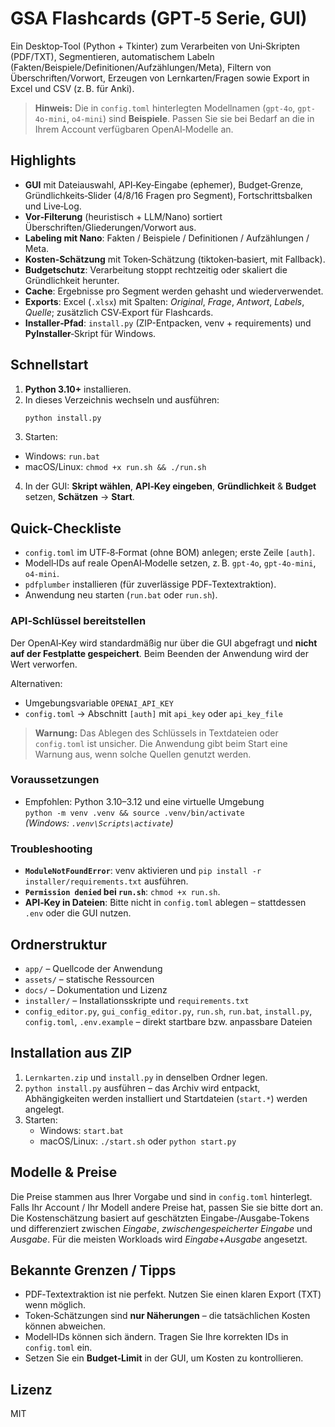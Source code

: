 # GSA Flashcards (GPT‑5 Serie, GUI)

Ein Desktop‑Tool (Python + Tkinter) zum Verarbeiten von Uni‑Skripten (PDF/TXT),
Segmentieren, automatischem Labeln (Fakten/Beispiele/Definitionen/Aufzählungen/Meta),
Filtern von Überschriften/Vorwort, Erzeugen von Lernkarten/Fragen sowie Export in Excel
und CSV (z. B. für Anki).

> **Hinweis:** Die in `config.toml` hinterlegten Modellnamen (`gpt-4o`, `gpt-4o-mini`, `o4-mini`) sind **Beispiele**.
> Passen Sie sie bei Bedarf an die in Ihrem Account verfügbaren OpenAI‑Modelle an.

## Highlights
- **GUI** mit Dateiauswahl, API‑Key‑Eingabe (ephemer), Budget‑Grenze, Gründlichkeits‑Slider (4/8/16 Fragen pro Segment), Fortschrittsbalken und Live‑Log.
- **Vor‑Filterung** (heuristisch + LLM/Nano) sortiert Überschriften/Gliederungen/Vorwort aus.
- **Labeling mit Nano**: Fakten / Beispiele / Definitionen / Aufzählungen / Meta.
- **Kosten‑Schätzung** mit Token‑Schätzung (tiktoken‑basiert, mit Fallback).
- **Budgetschutz**: Verarbeitung stoppt rechtzeitig oder skaliert die Gründlichkeit herunter.
- **Cache**: Ergebnisse pro Segment werden gehasht und wiederverwendet.
- **Exports**: Excel (`.xlsx`) mit Spalten: *Original*, *Frage*, *Antwort*, *Labels*, *Quelle*;
  zusätzlich CSV‑Export für Flashcards.
- **Installer‑Pfad**: `install.py` (ZIP-Entpacken, venv + requirements) und **PyInstaller**‑Skript für Windows.

## Schnellstart
1. **Python 3.10+** installieren.
2. In dieses Verzeichnis wechseln und ausführen:
   ```bash
   python install.py
   ```
3. Starten:
 - Windows: `run.bat`
  - macOS/Linux: `chmod +x run.sh && ./run.sh`
4. In der GUI: **Skript wählen**, **API‑Key eingeben**, **Gründlichkeit** & **Budget** setzen, **Schätzen** → **Start**.

## Quick-Checkliste

- `config.toml` im UTF‑8‑Format (ohne BOM) anlegen; erste Zeile `[auth]`.
- Modell‑IDs auf reale OpenAI‑Modelle setzen, z. B. `gpt-4o`, `gpt-4o-mini`, `o4-mini`.
- `pdfplumber` installieren (für zuverlässige PDF‑Textextraktion).
- Anwendung neu starten (`run.bat` oder `run.sh`).

### API‑Schlüssel bereitstellen

Der OpenAI‑Key wird standardmäßig nur über die GUI abgefragt und **nicht auf
der Festplatte gespeichert**. Beim Beenden der Anwendung wird der Wert
verworfen.

Alternativen:

- Umgebungsvariable `OPENAI_API_KEY`
- `config.toml` → Abschnitt `[auth]` mit `api_key` oder `api_key_file`

> **Warnung:** Das Ablegen des Schlüssels in Textdateien oder `config.toml`
> ist unsicher. Die Anwendung gibt beim Start eine Warnung aus, wenn solche
> Quellen genutzt werden.

### Voraussetzungen
- Empfohlen: Python 3.10–3.12 und eine virtuelle Umgebung  
  `python -m venv .venv && source .venv/bin/activate`  
  *(Windows: `.venv\Scripts\activate`)*

### Troubleshooting
* **`ModuleNotFoundError`**: venv aktivieren und `pip install -r installer/requirements.txt` ausführen.
* **`Permission denied` bei `run.sh`**: `chmod +x run.sh`.
* **API‑Key in Dateien**: Bitte nicht in `config.toml` ablegen – stattdessen `.env` oder die GUI nutzen.

## Ordnerstruktur

- `app/` – Quellcode der Anwendung
- `assets/` – statische Ressourcen
- `docs/` – Dokumentation und Lizenz
- `installer/` – Installationsskripte und `requirements.txt`
- `config_editor.py`, `gui_config_editor.py`, `run.sh`, `run.bat`, `install.py`, `config.toml`, `.env.example` – direkt startbare bzw. anpassbare Dateien

## Installation aus ZIP
1. `Lernkarten.zip` und `install.py` in denselben Ordner legen.
2. `python install.py` ausführen – das Archiv wird entpackt, Abhängigkeiten werden installiert und Startdateien (`start.*`) werden angelegt.
3. Starten:
   - Windows: `start.bat`
   - macOS/Linux: `./start.sh` oder `python start.py`

## Modelle & Preise
Die Preise stammen aus Ihrer Vorgabe und sind in `config.toml` hinterlegt. Falls Ihr Account / Ihr Modell andere Preise hat, passen Sie sie bitte dort an. Die Kostenschätzung basiert auf
geschätzten Eingabe‑/Ausgabe‑Tokens und differenziert zwischen *Eingabe*, *zwischengespeicherter Eingabe* und *Ausgabe*. Für die meisten Workloads wird *Eingabe*+*Ausgabe* angesetzt.

## Bekannte Grenzen / Tipps
- PDF‑Textextraktion ist nie perfekt. Nutzen Sie einen klaren Export (TXT) wenn möglich.
- Token‑Schätzungen sind **nur Näherungen** – die tatsächlichen Kosten können abweichen.
- Modell‑IDs können sich ändern. Tragen Sie Ihre korrekten IDs in `config.toml` ein.
- Setzen Sie ein **Budget‑Limit** in der GUI, um Kosten zu kontrollieren.

## Lizenz
MIT
